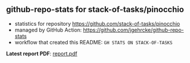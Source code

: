## github-repo-stats for stack-of-tasks/pinocchio

- statistics for repository https://github.com/stack-of-tasks/pinocchio
- managed by GitHub Action: https://github.com/jgehrcke/github-repo-stats
- workflow that created this README: `GH STATS ON STACK-OF-TASKS`

**Latest report PDF**: [report.pdf](https://github.com/stack-of-tasks/gh-repo-stats/raw/github-repo-stats/stack-of-tasks/pinocchio/latest-report/report.pdf)

